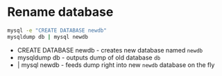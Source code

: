 # Rename database

```bash
mysql -e "CREATE DATABASE newdb"
mysqldump db | mysql newdb
```

- CREATE DATABASE newdb - creates new database named ```newdb```
- mysqldump db - outputs dump of old database ```db```
- | mysql newdb - feeds dump right into new ```newdb``` database on the fly
